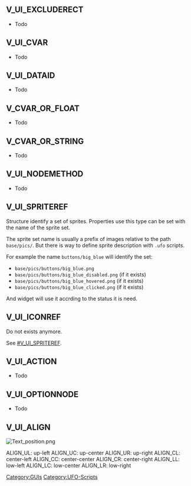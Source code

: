 ## V_UI_EXCLUDERECT

- Todo

## V_UI_CVAR

- Todo

## V_UI_DATAID

- Todo

## V_CVAR_OR_FLOAT

- Todo

## V_CVAR_OR_STRING

- Todo

## V_UI_NODEMETHOD

- Todo

## V_UI_SPRITEREF

Structure identify a set of sprites. Properties use this type can be set
with the name of the sprite set.

The sprite set name is usually a prefix of images relative to the path
`base/pics/`. But there is way to define sprite description with `.ufo`
scripts.

For example the name `buttons/big_blue` will identify the set:

- `base/pics/buttons/big_blue.png`
- `base/pics/buttons/big_blue_disabled.png` (if it exists)
- `base/pics/buttons/big_blue_hovered.png` (if it exists)
- `base/pics/buttons/big_blue_clicked.png` (if it exists)

And widget will use it accrding to the status it is need.

## V_UI_ICONREF

Do not exists anymore.

See [\#V_UI_SPRITEREF](#V_UI_SPRITEREF "wikilink").

## V_UI_ACTION

- Todo

## V_UI_OPTIONNODE

- Todo

## V_UI_ALIGN

![](Text_position.png "Text_position.png")

ALIGN_UL: up-left
ALIGN_UC: up-center
ALIGN_UR: up-right
ALIGN_CL: center-left
ALIGN_CC: center-center
ALIGN_CR: center-right
ALIGN_LL: low-left
ALIGN_LC: low-center
ALIGN_LR: low-right

[Category:GUIs](Category:GUIs "wikilink")
[Category:UFO-Scripts](Category:UFO-Scripts "wikilink")